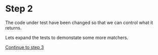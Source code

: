 # Step 2

The code under test have been changed so that we can control what it returns.

Lets expand the tests to demonstate some more matchers.

[Continue to step 3](../step3)